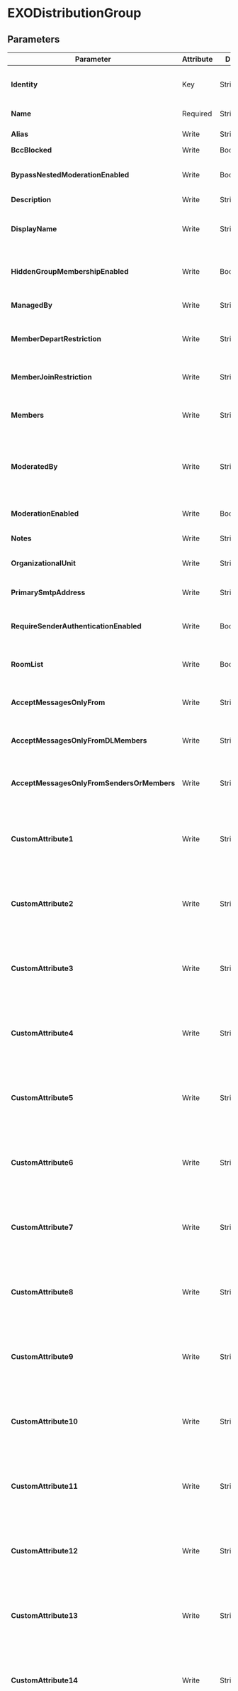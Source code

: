 ﻿# EXODistributionGroup

## Parameters

| Parameter | Attribute | DataType | Description | Allowed Values |
| --- | --- | --- | --- | --- |
| **Identity** | Key | String | The Identity parameter specifies the distribution group or mail-enabled security group that you want to modify. You can use any value that uniquely identifies the group. | |
| **Name** | Required | String | The Name parameter specifies a unique name for the address list. | |
| **Alias** | Write | String | Exchange alias (also known as the mail nickname) for the recipient | |
| **BccBlocked** | Write | Boolean | Is Bcc blocked for the distribution group. | |
| **BypassNestedModerationEnabled** | Write | Boolean | The ByPassNestedModerationEnabled parameter specifies how to handle message approval when a moderated group contains other moderated groups as members. | |
| **Description** | Write | String | Description of the distribution group. | |
| **DisplayName** | Write | String | The DisplayName parameter specifies the display name of the group. The display name is visible in the Exchange admin center and in address lists. The maximum length is 256 characters. | |
| **HiddenGroupMembershipEnabled** | Write | Boolean | The HiddenGroupMembershipEnabled switch specifies whether to hide the members of the distribution group from members of the group and users who aren't members of the group. | |
| **ManagedBy** | Write | StringArray[] | The ManagedBy parameter specifies an owner for the group. A group must have at least one owner. | |
| **MemberDepartRestriction** | Write | String | The MemberDepartRestriction parameter specifies the restrictions that you put on requests to leave the group. Valid values are: Open & Closed | `Open`, `Closed` |
| **MemberJoinRestriction** | Write | String | The MemberJoinRestriction parameter specifies the restrictions that you put on requests to join the group. Valid values are: Open, Closed & ApprovalRequired | `Open`, `Closed`, `ApprovalRequired` |
| **Members** | Write | StringArray[] | The Members parameter specifies the recipients (mail-enabled objects) that are members of the group. You can use any value that uniquely identifies the recipient. | |
| **ModeratedBy** | Write | StringArray[] | The ModeratedBy parameter specifies one or more moderators for this group. A moderator approves messages sent to the group before the messages are delivered. A moderator must be a mailbox, mail user, or mail contact in your organization. You can use any value that uniquely identifies the moderator. | |
| **ModerationEnabled** | Write | Boolean | The ModerationEnabled parameter specifies whether moderation is enabled for this recipient. | |
| **Notes** | Write | String | The Notes parameters specifies additional information about the object. | |
| **OrganizationalUnit** | Write | String | The OrganizationalUnit parameter specifies the location in Active Directory where the group is created. | |
| **PrimarySmtpAddress** | Write | String | The PrimarySmtpAddress parameter specifies the primary return email address that's used for the recipient. | |
| **RequireSenderAuthenticationEnabled** | Write | Boolean | The RequireSenderAuthenticationEnabled parameter specifies whether to accept messages only from authenticated (internal) senders. | |
| **RoomList** | Write | Boolean | The RoomList switch specifies that all members of this distribution group are room mailboxes. You don't need to specify a value with this switch. | |
| **AcceptMessagesOnlyFrom** | Write | StringArray[] | The AcceptMessagesOnlyFrom parameter specifies who is allowed to send messages to this recipient. Messages from other senders are rejected. | |
| **AcceptMessagesOnlyFromDLMembers** | Write | StringArray[] | The AcceptMessagesOnlyFromDLMembers parameter specifies who is allowed to send messages to this recipient. Messages from other senders are rejected. | |
| **AcceptMessagesOnlyFromSendersOrMembers** | Write | StringArray[] | The AcceptMessagesOnlyFromSendersOrMembers parameter specifies who is allowed to send messages to this recipient. Messages from other senders are rejected. | |
| **CustomAttribute1** | Write | String | This parameter specifies a value for the CustomAttribute1 property on the recipient. You can use this property to store custom information about the recipient, and to identify the recipient in filters. The maximum length is 1024 characters. If the value contains spaces, enclose the value in quotation marks. | |
| **CustomAttribute2** | Write | String | This parameter specifies a value for the CustomAttribute2 property on the recipient. You can use this property to store custom information about the recipient, and to identify the recipient in filters. The maximum length is 1024 characters. If the value contains spaces, enclose the value in quotation marks. | |
| **CustomAttribute3** | Write | String | This parameter specifies a value for the CustomAttribute3 property on the recipient. You can use this property to store custom information about the recipient, and to identify the recipient in filters. The maximum length is 1024 characters. If the value contains spaces, enclose the value in quotation marks. | |
| **CustomAttribute4** | Write | String | This parameter specifies a value for the CustomAttribute4 property on the recipient. You can use this property to store custom information about the recipient, and to identify the recipient in filters. The maximum length is 1024 characters. If the value contains spaces, enclose the value in quotation marks. | |
| **CustomAttribute5** | Write | String | This parameter specifies a value for the CustomAttribute5 property on the recipient. You can use this property to store custom information about the recipient, and to identify the recipient in filters. The maximum length is 1024 characters. If the value contains spaces, enclose the value in quotation marks. | |
| **CustomAttribute6** | Write | String | This parameter specifies a value for the CustomAttribute6 property on the recipient. You can use this property to store custom information about the recipient, and to identify the recipient in filters. The maximum length is 1024 characters. If the value contains spaces, enclose the value in quotation marks. | |
| **CustomAttribute7** | Write | String | This parameter specifies a value for the CustomAttribute7 property on the recipient. You can use this property to store custom information about the recipient, and to identify the recipient in filters. The maximum length is 1024 characters. If the value contains spaces, enclose the value in quotation marks. | |
| **CustomAttribute8** | Write | String | This parameter specifies a value for the CustomAttribute8 property on the recipient. You can use this property to store custom information about the recipient, and to identify the recipient in filters. The maximum length is 1024 characters. If the value contains spaces, enclose the value in quotation marks. | |
| **CustomAttribute9** | Write | String | This parameter specifies a value for the CustomAttribute9 property on the recipient. You can use this property to store custom information about the recipient, and to identify the recipient in filters. The maximum length is 1024 characters. If the value contains spaces, enclose the value in quotation marks. | |
| **CustomAttribute10** | Write | String | This parameter specifies a value for the CustomAttribute10 property on the recipient. You can use this property to store custom information about the recipient, and to identify the recipient in filters. The maximum length is 1024 characters. If the value contains spaces, enclose the value in quotation marks. | |
| **CustomAttribute11** | Write | String | This parameter specifies a value for the CustomAttribute11 property on the recipient. You can use this property to store custom information about the recipient, and to identify the recipient in filters. The maximum length is 1024 characters. If the value contains spaces, enclose the value in quotation marks. | |
| **CustomAttribute12** | Write | String | This parameter specifies a value for the CustomAttribute12 property on the recipient. You can use this property to store custom information about the recipient, and to identify the recipient in filters. The maximum length is 1024 characters. If the value contains spaces, enclose the value in quotation marks. | |
| **CustomAttribute13** | Write | String | This parameter specifies a value for the CustomAttribute13 property on the recipient. You can use this property to store custom information about the recipient, and to identify the recipient in filters. The maximum length is 1024 characters. If the value contains spaces, enclose the value in quotation marks. | |
| **CustomAttribute14** | Write | String | This parameter specifies a value for the CustomAttribute14 property on the recipient. You can use this property to store custom information about the recipient, and to identify the recipient in filters. The maximum length is 1024 characters. If the value contains spaces, enclose the value in quotation marks. | |
| **CustomAttribute15** | Write | String | This parameter specifies a value for the CustomAttribute15 property on the recipient. You can use this property to store custom information about the recipient, and to identify the recipient in filters. The maximum length is 1024 characters. If the value contains spaces, enclose the value in quotation marks. | |
| **EmailAddresses** | Write | StringArray[] | The EmailAddresses parameter specifies all email addresses (proxy addresses) for the recipient, including the primary SMTP address. In on-premises Exchange organizations, the primary SMTP address and other proxy addresses are typically set by email address policies. However, you can use this parameter to configure other proxy addresses for the recipient. | |
| **GrantSendOnBehalfTo** | Write | StringArray[] | The GrantSendOnBehalfTo parameter specifies who can send on behalf of this group. Although messages send on behalf of the group clearly show the sender in the From field (<Sender> on behalf of <Group>), replies to these messages are delivered to the group, not the sender. | |
| **HiddenFromAddressListsEnabled** | Write | Boolean | The HiddenFromAddressListsEnabled parameter specifies whether this recipient is visible in address lists. | |
| **SendOofMessageToOriginatorEnabled** | Write | Boolean | The SendOofMessageToOriginatorEnabled parameter specifies how to handle out of office (OOF) messages for members of the group. | |
| **SendModerationNotifications** | Write | String | The SendModerationNotifications parameter specifies when moderation notification messages are sent. Valid values are: Always, Internal, Never. | `Always`, `Internal`, `Never` |
| **Type** | Write | String | The Type parameter specifies the type of group that you want to create. Valid values are: Distribution, Security | `Distribution`, `Security` |
| **Ensure** | Write | String | Specifies if this AddressList should exist. | `Present`, `Absent` |
| **Credential** | Write | PSCredential | Credentials of the Exchange Global Admin | |
| **ApplicationId** | Write | String | Id of the Azure Active Directory application to authenticate with. | |
| **TenantId** | Write | String | Id of the Azure Active Directory tenant used for authentication. | |
| **CertificateThumbprint** | Write | String | Thumbprint of the Azure Active Directory application's authentication certificate to use for authentication. | |
| **CertificatePassword** | Write | PSCredential | Username can be made up to anything but password will be used for CertificatePassword | |
| **CertificatePath** | Write | String | Path to certificate used in service principal usually a PFX file. | |
| **ManagedIdentity** | Write | Boolean | Managed ID being used for authentication. | |
| **AccessTokens** | Write | StringArray[] | Access token used for authentication. | |

## Description

This resource configures Exchange Online distribution groups.

## Permissions

### Exchange

To authenticate with Microsoft Exchange, this resource required the following permissions:

#### Roles

- Organization Management, Recipient Management

#### Role Groups

- None

## Examples

### Example 1

This example is used to test new resources and showcase the usage of new resources being worked on.
It is not meant to use as a production baseline.

```powershell
Configuration Example
{
    param(
        [Parameter()]
        [System.String]
        $ApplicationId,

        [Parameter()]
        [System.String]
        $TenantId,

        [Parameter()]
        [System.String]
        $CertificateThumbprint
    )
    Import-DscResource -ModuleName Microsoft365DSC

    $Domain = $Credscredential.Username.Split('@')[1]
    node localhost
    {
        EXODistributionGroup 'DemoDG'
        {
            Alias                              = "demodg";
            BccBlocked                         = $False;
            BypassNestedModerationEnabled      = $False;
            DisplayName                        = "My Demo DG";
            Ensure                             = "Present";
            HiddenGroupMembershipEnabled       = $True;
            ManagedBy                          = @("adeleV@$TenantId");
            MemberDepartRestriction            = "Open";
            MemberJoinRestriction              = "Closed";
            ModeratedBy                        = @("alexW@$TenantId");
            ModerationEnabled                  = $False;
            Identity                           = "DemoDG";
            Name                               = "DemoDG";
            PrimarySmtpAddress                 = "demodg@$TenantId";
            RequireSenderAuthenticationEnabled = $True;
            SendModerationNotifications        = "Always";
            ApplicationId         = $ApplicationId
            TenantId              = $TenantId
            CertificateThumbprint = $CertificateThumbprint
        }
    }
}
```

### Example 2

This example is used to test new resources and showcase the usage of new resources being worked on.
It is not meant to use as a production baseline.

```powershell
Configuration Example
{
    param(
        [Parameter()]
        [System.String]
        $ApplicationId,

        [Parameter()]
        [System.String]
        $TenantId,

        [Parameter()]
        [System.String]
        $CertificateThumbprint
    )
    Import-DscResource -ModuleName Microsoft365DSC

    node localhost
    {
        EXODistributionGroup 'DemoDG'
        {
            Alias                              = "demodg";
            BccBlocked                         = $True; # Updated Property
            BypassNestedModerationEnabled      = $False;
            DisplayName                        = "My Demo DG";
            Ensure                             = "Present";
            HiddenGroupMembershipEnabled       = $True;
            ManagedBy                          = @("adeleV@$TenantId");
            MemberDepartRestriction            = "Open";
            MemberJoinRestriction              = "Closed";
            ModeratedBy                        = @("alexW@$TenantId");
            ModerationEnabled                  = $False;
            Identity                           = "DemoDG";
            Name                               = "DemoDG";
            PrimarySmtpAddress                 = "demodg@$TenantId";
            RequireSenderAuthenticationEnabled = $True;
            SendModerationNotifications        = "Always";
            ApplicationId         = $ApplicationId
            TenantId              = $TenantId
            CertificateThumbprint = $CertificateThumbprint
        }
    }
}
```

### Example 3

This example is used to test new resources and showcase the usage of new resources being worked on.
It is not meant to use as a production baseline.

```powershell
Configuration Example
{
    param(
        [Parameter()]
        [System.String]
        $ApplicationId,

        [Parameter()]
        [System.String]
        $TenantId,

        [Parameter()]
        [System.String]
        $CertificateThumbprint
    )
    Import-DscResource -ModuleName Microsoft365DSC

    node localhost
    {
        EXODistributionGroup 'DemoDG'
        {
            DisplayName                        = "My Demo DG";
            Ensure                             = "Absent";
            Identity                           = "DemoDG";
            Name                               = "DemoDG";
            ApplicationId         = $ApplicationId
            TenantId              = $TenantId
            CertificateThumbprint = $CertificateThumbprint
        }
    }
}
```

